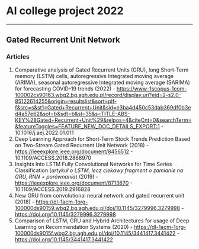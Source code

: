 # AI college project 2022
***
## Gated Recurrent Unit Network
### Articles
1. Comparative analysis of Gated Recurrent Units (GRU), long Short-Term memory (LSTM) cells, autoregressive Integrated moving average (ARIMA), seasonal autoregressive Integrated moving average (SARIMA) for forecasting COVID-19 trends (2022) - https://www-1scopus-1com-100002cs90163.wbg2.bg.agh.edu.pl/record/display.uri?eid=2-s2.0-85122614255&origin=resultslist&sort=plf-f&src=s&st1=Gated+Recurrent+Unit&sid=e3ba4d450c53dab369df0b3ed4a57e62&sot=b&sdt=b&sl=35&s=TITLE-ABS-KEY%28Gated+Recurrent+Unit%29&relpos=4&citeCnt=0&searchTerm=&featureToggles=FEATURE_NEW_DOC_DETAILS_EXPORT:1 - 10.1016/j.aej.2022.01.011
2. Deep Learning Approach for Short-Term Stock Trends Prediction Based on Two-Stream Gated Recurrent Unit Network (2018) - https://ieeexplore.ieee.org/document/8456512 - 10.1109/ACCESS.2018.2868970
3. Insights Into LSTM Fully Convolutional Networks for Time Series Classification (*artykuł o LSTM, lecz ciekawy fragment o zamianie na GRU, RNN + porównania*) (2019) - https://ieeexplore.ieee.org/document/8713870 - 10.1109/ACCESS.2019.2916828
4. New GRU from convolutional neural network and gated recurrent unit (2018) - https://dl-1acm-1org-100000ds90159.wbg2.bg.agh.edu.pl/doi/10.1145/3279996.3279998 - https://doi.org/10.1145/3279996.3279998
5. Comparison of LSTM, GRU and Hybrid Architectures for usage of Deep Learning on Recommendation Systems (2020) - https://dl-1acm-1org-100000ds9015f.wbg2.bg.agh.edu.pl/doi/10.1145/3441417.3441422 - https://doi.org/10.1145/3441417.3441422
